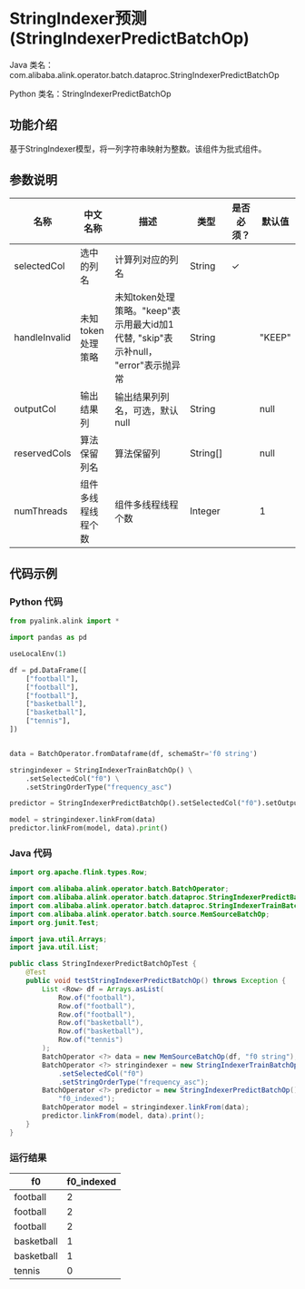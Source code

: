 # StringIndexer预测 (StringIndexerPredictBatchOp)
Java 类名：com.alibaba.alink.operator.batch.dataproc.StringIndexerPredictBatchOp

Python 类名：StringIndexerPredictBatchOp


## 功能介绍
基于StringIndexer模型，将一列字符串映射为整数。该组件为批式组件。

## 参数说明

| 名称 | 中文名称 | 描述 | 类型 | 是否必须？ | 默认值 |
| --- | --- | --- | --- | --- | --- |
| selectedCol | 选中的列名 | 计算列对应的列名 | String | ✓ |  |
| handleInvalid | 未知token处理策略 | 未知token处理策略。"keep"表示用最大id加1代替, "skip"表示补null， "error"表示抛异常 | String |  | "KEEP" |
| outputCol | 输出结果列 | 输出结果列列名，可选，默认null | String |  | null |
| reservedCols | 算法保留列名 | 算法保留列 | String[] |  | null |
| numThreads | 组件多线程线程个数 | 组件多线程线程个数 | Integer |  | 1 |



## 代码示例
### Python 代码
```python
from pyalink.alink import *

import pandas as pd

useLocalEnv(1)

df = pd.DataFrame([
    ["football"],
    ["football"],
    ["football"],
    ["basketball"],
    ["basketball"],
    ["tennis"],
])


data = BatchOperator.fromDataframe(df, schemaStr='f0 string')

stringindexer = StringIndexerTrainBatchOp() \
    .setSelectedCol("f0") \
    .setStringOrderType("frequency_asc")

predictor = StringIndexerPredictBatchOp().setSelectedCol("f0").setOutputCol("f0_indexed")

model = stringindexer.linkFrom(data)
predictor.linkFrom(model, data).print()
```
### Java 代码
```java
import org.apache.flink.types.Row;

import com.alibaba.alink.operator.batch.BatchOperator;
import com.alibaba.alink.operator.batch.dataproc.StringIndexerPredictBatchOp;
import com.alibaba.alink.operator.batch.dataproc.StringIndexerTrainBatchOp;
import com.alibaba.alink.operator.batch.source.MemSourceBatchOp;
import org.junit.Test;

import java.util.Arrays;
import java.util.List;

public class StringIndexerPredictBatchOpTest {
	@Test
	public void testStringIndexerPredictBatchOp() throws Exception {
		List <Row> df = Arrays.asList(
			Row.of("football"),
			Row.of("football"),
			Row.of("football"),
			Row.of("basketball"),
			Row.of("basketball"),
			Row.of("tennis")
		);
		BatchOperator <?> data = new MemSourceBatchOp(df, "f0 string");
		BatchOperator <?> stringindexer = new StringIndexerTrainBatchOp()
			.setSelectedCol("f0")
			.setStringOrderType("frequency_asc");
		BatchOperator <?> predictor = new StringIndexerPredictBatchOp().setSelectedCol("f0").setOutputCol(
			"f0_indexed");
		BatchOperator model = stringindexer.linkFrom(data);
		predictor.linkFrom(model, data).print();
	}
}
```

### 运行结果


f0|f0_indexed
---|----------
football|2
football|2
football|2
basketball|1
basketball|1
tennis|0

